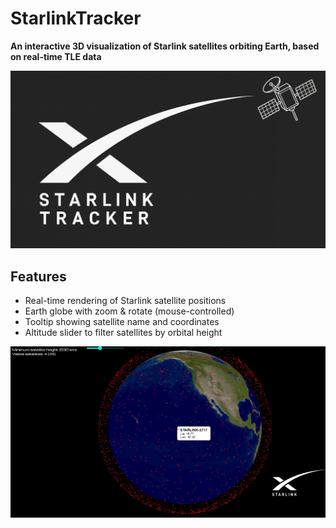 # StarlinkTracker
**An interactive 3D visualization of Starlink satellites orbiting Earth, based on real-time TLE data**

<p align="center">
  <img src="starlink.png"/>
</p>

## Features

- Real-time rendering of Starlink satellite positions
- Earth globe with zoom & rotate (mouse-controlled)
- Tooltip showing satellite name and coordinates
- Altitude slider to filter satellites by orbital height

<p align="center">
  <img src="starlinkss.png" alt="StarlinkTrackerS">
</p>
